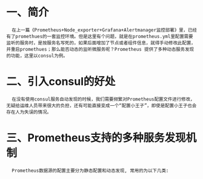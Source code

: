 # 一、简介
```
  在上一篇《Prometheus+Node_exporter+Grafana+Alertmanager监控部署》里，已经有了promethues的一套监控环境。但是这里有个问题，就是在prometheus.yml里配置需要监听的服务时，是按服务名写死的，如果后面增加了节点或者组件信息，就得手动修改此配置，并重启promethues；那么能否动态的监听微服务呢？Prometheus 提供了多种动态服务发现的功能，这里以consul为例。
```
# 二、引入consul的好处
```
  在没有使用consul服务自动发现的时候，我们需要频繁对Prometheus配置文件进行修改，无疑给运维人员带来很大的负担，还有可能直接变成一个“配置小王子”，即使是配置小王子也会存在人为失误的情况。
```

# 三、Prometheus支持的多种服务发现机制
```
  Prometheus数据源的配置主要分为静态配置和动态发现, 常用的为以下几类:

```
